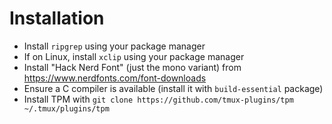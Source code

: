 # Installation
- Install `ripgrep` using your package manager
- If on Linux, install `xclip` using your package manager
- Install "Hack Nerd Font" (just the mono variant) from https://www.nerdfonts.com/font-downloads
- Ensure a C compiler is available (install it with `build-essential` package)
- Install TPM with `git clone https://github.com/tmux-plugins/tpm ~/.tmux/plugins/tpm`
